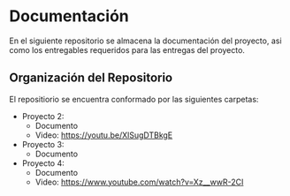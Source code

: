 # Documentación
En el siguiente repositorio se almacena la documentación del proyecto, asi como los entregables requeridos para las entregas del proyecto.

## Organización del Repositorio
El repositiorio se encuentra conformado por las siguientes carpetas:
- Proyecto 2:
     - Documento
     - Video: https://youtu.be/XlSugDTBkgE
- Proyecto 3:
     - Documento
- Proyecto 4:
     - Documento
     - Video: https://www.youtube.com/watch?v=Xz__wwR-2CI
